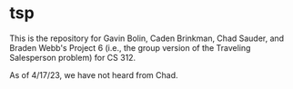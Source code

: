 # tsp
This is the repository for Gavin Bolin, Caden Brinkman, Chad Sauder, and Braden Webb's Project 6 (i.e., the group version of the Traveling Salesperson problem) for CS 312.

As of 4/17/23, we have not heard from Chad.
